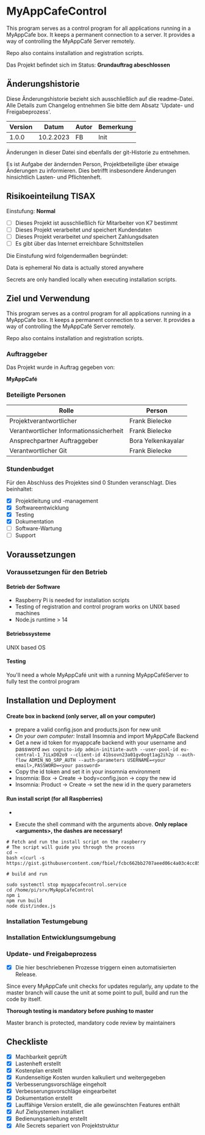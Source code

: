 # MyAppCafeControl

This program serves as a control program for all applications running in a MyAppCafe box. It keeps a permanent connection to a server. It provides a way of controlling the MyAppCafé Server remotely.

Repo also contains installation and registration scripts.

Das Projekt befindet sich im Status: **Grundauftrag abeschlossen**

## Änderungshistorie

Diese Änderungshistorie bezieht sich ausschließlich auf die readme-Datei. Alle Details zum Changelog entnehmen Sie bitte dem Absatz 'Update- und Freigabeprozess'.

| Version | Datum     | Autor | Bemerkung |
| ------- | --------- | ----- | --------- |
| 1.0.0   | 10.2.2023 | FB    | Init      |

Änderungen in dieser Datei sind ebenfalls der git-Historie zu entnehmen.

Es ist Aufgabe der ändernden Person, Projektbeteiligte über etwaige Änderungen zu informieren. Dies betrifft insbesondere Änderungen hinsichtlich Lasten- und Pflichtenheft.

## Risikoeinteilung TISAX

Einstufung: **Normal**

- [ ] Dieses Projekt ist ausschließlich für Mitarbeiter von K7 bestimmt
- [ ] Dieses Projekt verarbeitet _und_ speichert Kundendaten
- [ ] Dieses Projekt verarbeitet _und_ speichert Zahlungsdsaten
- [ ] Es gibt über das Internet erreichbare Schnittstellen

Die Einstufung wird folgendermaßen begründet:

Data is ephemeral
No data is actually stored anywhere

Secrets are only handled locally when executing installation scripts.

## Ziel und Verwendung

This program serves as a control program for all applications running in a MyAppCafe box. It keeps a permanent connection to a server. It provides a way of controlling the MyAppCafé Server remotely.

Repo also contains installation and registration scripts.

### Auftraggeber

Das Projekt wurde in Auftrag gegeben von:

**MyAppCafé**

### Beteiligte Personen

| Rolle                                   | Person             |
| --------------------------------------- | ------------------ |
| Projektverantwortlicher                 | Frank Bielecke     |
| Verantwortlicher Informationssicherheit | Frank Bielecke     |
| Ansprechpartner Auftraggeber            | Bora Yelkenkayalar |
| Verantwortlicher Git                    | Frank Bielecke     |

### Stundenbudget

Für den Abschluss des Projektes sind 0 Stunden veranschlagt. Dies beinhaltet:

- [x] Projektleitung und -management
- [x] Softwareentwicklung
- [x] Testing
- [x] Dokumentation
- [ ] Software-Wartung
- [ ] Support

## Voraussetzungen

### Voraussetzungen für den Betrieb

#### Betrieb der Software

- Raspberry Pi is needed for installation scripts
- Testing of registration and control program works on UNIX based machines
- Node.js runtime > 14

#### Betriebssysteme

UNIX based OS

#### Testing

You'll need a whole MyAppCafé unit with a running MyAppCaféServer to fully test the control program

## Installation und Deployment

#### Create box in backend (only server, all on your computer)

- prepare a valid config.json and products.json for new unit
- _On your own computer:_ Install Insomnia and import MyAppCafe Backend
- Get a new id token for myappcafe backend with your username and password `aws cognito-idp admin-initiate-auth --user-pool-id eu-central-1_7iLxD02o9 --client-id 41bsovn23a01gv0ogt1ag2ih2p --auth-flow ADMIN_NO_SRP_AUTH --auth-parameters USERNAME=<your email>,PASSWORD=<your password>`
- Copy the id token and set it in your insomnia environment
- Insomnia: Box -> Create -> body=config.json -> copy the new id
- Insomnia: Product -> Create -> set the new id in the query parameters

#### Run install script (for all Raspberries)

-

* Execute the shell command with the arguments above. **Only replace &lt;arguments&gt;, the dashes are necessary!**

```shell
# Fetch and run the install script on the raspberry
# The script will guide you through the process
cd ~
bash <(curl -s https://gist.githubusercontent.com/fbiel/fcbc662bb2707aeed06c4a03c4cc8579/raw/)

# build and run

sudo systemctl stop myappcafecontrol.service
cd /home/pi/srv/MyAppCafeControl
npm i
npm run build
node dist/index.js
```

### Installation Testumgebung

### Installation Entwicklungsumgebung

### Update- und Freigabeprozess

- [x] Die hier beschriebenen Prozesse triggern einen automatisierten Release.

Since every MyAppCafe unit checks for updates regularly, any update to the master branch will cause the unit at some point to pull, build and run the code by itself.

**Thorough testing is mandatory before pushing to master**

Master branch is protected, mandatory code review by maintainers

## Checkliste

- [x] Machbarkeit geprüft
- [x] Lastenheft erstellt
- [x] Kostenplan erstellt
- [x] Kundenseitige Kosten wurden kalkuliert und weitergegeben
- [x] Verbesserungsvorschläge eingeholt
- [x] Verbesserungsvorschläge eingearbeitet
- [x] Dokumentation erstellt
- [x] Lauffähige Version erstellt, die alle gewünschten Features enthält
- [x] Auf Zielsystemen installiert
- [x] Bedienungsanleitung erstellt
- [x] Alle Secrets separiert von Projektstruktur
